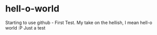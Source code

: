# hell-o-world
Starting to use github - First Test. My take on the hellish, I mean hell-o world :P
Just a test
